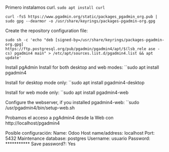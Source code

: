 Primero instalamos curl.
`sudo apt install curl`	
```
curl -fsS https://www.pgadmin.org/static/packages_pgadmin_org.pub | sudo gpg --dearmor -o /usr/share/keyrings/packages-pgadmin-org.gpg
```

Create the repository configuration file:
```
sudo sh -c 'echo "deb [signed-by=/usr/share/keyrings/packages-pgadmin-org.gpg] https://ftp.postgresql.org/pub/pgadmin/pgadmin4/apt/$(lsb_rele ase -cs) pgadmin4 main" > /etc/apt/sources.list.d/pgadmin4.list && apt update'
```

Install pgAdmin
Install for both desktop and web modes:
	``sudo apt install pgadmin4

Install for desktop mode only:
	``sudo apt install pgadmin4-desktop

Install for web mode only:
	``sudo apt install pgadmin4-web

Configure the webserver, if you installed pgadmin4-web:
	``sudo /usr/pgadmin4/bin/setup-web.sh

Probamos el acceso a pgAdmin4 desde la Web con http://localhost/pgadmin4

Posible configuración:
	Name: Odoo
	Host name/address: localhost
	Port: 5432
	Maintenance database: postgres
	Username: usuario
	Password: ***********
	Save password?: Yes
